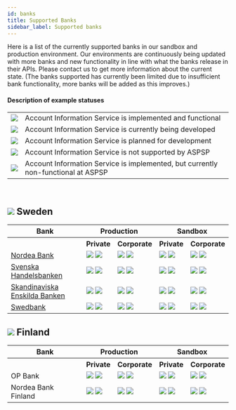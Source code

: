 ```yaml
---
id: banks
title: Supported Banks
sidebar_label: Supported banks
---
```


Here is a list of the currently supported banks in our sandbox and production environment. Our environments are continuously being updated with more banks and new functionality in line with what the banks release in their APIs. Please contact us to get more information about the current state. (The banks supported has currently been limited due to insufficient bank functionality, more banks will be added as this improves.)

#### Description of example statuses
<table>
  <tr>
    <td><img src="https://img.shields.io/badge/AIS-active-success.svg"></td>
    <td>Account Information Service is implemented and functional</td>
  </tr>
  <tr>
    <td><img src="https://img.shields.io/badge/AIS-development-yellow.svg"></td>
    <td>Account Information Service is currently being developed</td>
  </tr>
  <tr>
    <td><img src="https://img.shields.io/badge/AIS-backlog-inactive.svg"></td>
    <td>Account Information Service is planned for development</td>
  </tr>
  <tr>
    <td><img src="https://img.shields.io/badge/AIS-not_supported-critical.svg"></td>
    <td>Account Information Service is not supported by ASPSP</td>
  </tr>
  <tr>
    <td><img src="https://img.shields.io/badge/AIS-defect-red"></td>
    <td>Account Information Service is implemented, but currently non-functional at ASPSP</td>
  </tr>
</table>

<br>

## ![](/docs/img/se.png) Sweden 

<table>
  <tr>
    <th>Bank</th>
    <th style="text-align: center;" colspan="2">Production</th>
    <th style="text-align: center;" colspan="2">Sandbox</th>
  </tr>
  <tr>
    <th></th>
    <th style="text-align: center;">Private</th>
    <th style="text-align: center;">Corporate</th>
    <th style="text-align: center;">Private</th>
    <th style="text-align: center;">Corporate</th>
  </tr>
  <tr>
    <td><a href="ndeasess">Nordea Bank</a></td>
    <td>
        <img src="https://img.shields.io/badge/AIS-active-success.svg">
        <img src="https://img.shields.io/badge/AIS-active-success.svg">
    </td>
    <td>
        <img src="https://img.shields.io/badge/AIS-backlog-inactive.svg">
        <img src="https://img.shields.io/badge/PIS-backlog-inactive.svg">
    </td>
    <td>
        <img src="https://img.shields.io/badge/AIS-active-success.svg">
        <img src="https://img.shields.io/badge/PIS-active-success.svg">
    </td>
    <td>
        <img src="https://img.shields.io/badge/AIS-backlog-inactive.svg">
        <img src="https://img.shields.io/badge/PIS-backlog-inactive.svg">
    </td>
  </tr>
  <tr>
    <td><a href="handsess">Svenska Handelsbanken</a></td>
    <td>
        <img src="https://img.shields.io/badge/AIS-active-success.svg">
        <img src="https://img.shields.io/badge/PIS-active-success.svg">
    </td>
    <td>
        <img src="https://img.shields.io/badge/AIS-not_supported-critical.svg">
        <img src="https://img.shields.io/badge/PIS-not_supported-critical.svg">
    </td>
    <td>
        <img src="https://img.shields.io/badge/AIS-active-success.svg">
        <img src="https://img.shields.io/badge/PIS-active-success.svg">
    </td>
    <td>
        <img src="https://img.shields.io/badge/AIS-not_supported-critical.svg">
        <img src="https://img.shields.io/badge/PIS-not_supported-critical.svg">
    </td>
  </tr>
  <tr>
    <td><a href="essesess">Skandinaviska Enskilda Banken</a></td>
    <td>
        <img src="https://img.shields.io/badge/AIS-active-success.svg">
        <img src="https://img.shields.io/badge/PIS-defect-red.svg">
    </td>
    <td>
        <img src="https://img.shields.io/badge/AIS-backlog-inactive.svg">
        <img src="https://img.shields.io/badge/PIS-backlog-inactive.svg">
    </td>
    <td>
        <img src="https://img.shields.io/badge/AIS-active-success.svg">
        <img src="https://img.shields.io/badge/PIS-active-success.svg">
    </td>
    <td>
        <img src="https://img.shields.io/badge/AIS-backlog-inactive.svg">
        <img src="https://img.shields.io/badge/PIS-backlog-inactive.svg">
    </td>
  </tr>
  <tr>
    <td><a href="swedsess">Swedbank</a></td>
    <td>
        <img src="https://img.shields.io/badge/AIS-active-success.svg">
        <img src="https://img.shields.io/badge/PIS-defect-red.svg">
    </td>
    <td>
        <img src="https://img.shields.io/badge/AIS-backlog-inactive.svg">
        <img src="https://img.shields.io/badge/PIS-backlog-inactive.svg">
    </td>
    <td>
        <img src="https://img.shields.io/badge/AIS-active-success.svg">
        <img src="https://img.shields.io/badge/PIS-defect-red.svg">
    </td>
    <td>
        <img src="https://img.shields.io/badge/AIS-backlog-inactive.svg">
        <img src="https://img.shields.io/badge/PIS-backlog-inactive.svg">
    </td>
  </tr>
</table>

## ![](/docs/img/fi.png) Finland 
<table>
  <tr>
    <th>Bank</th>
    <th style="text-align: center;" colspan="2">Production</th>
    <th style="text-align: center;" colspan="2">Sandbox</th>
  </tr>
  <tr>
    <th></th>
    <th style="text-align: center;">Private</th>
    <th style="text-align: center;">Corporate</th>
    <th style="text-align: center;">Private</th>
    <th style="text-align: center;">Corporate</th>
  </tr>
  <tr>
    <td><a>OP Bank</a></td>
    <td>
        <img src="https://img.shields.io/badge/AIS-development-yellow.svg">
        <img src="https://img.shields.io/badge/PIS-development-yellow.svg">
    </td>
    <td>
        <img src="https://img.shields.io/badge/AIS-backlog-inactive.svg">
        <img src="https://img.shields.io/badge/PIS-backlog-inactive.svg">
    </td>
    <td>
        <img src="https://img.shields.io/badge/AIS-development-yellow.svg">
        <img src="https://img.shields.io/badge/PIS-development-yellow.svg">
    </td>
    <td>
        <img src="https://img.shields.io/badge/AIS-backlog-inactive.svg">
        <img src="https://img.shields.io/badge/PIS-backlog-inactive.svg">
    </td>
  </tr>
  <tr>
    <td><a>Nordea Bank Finland</a></td>
    <td>
        <img src="https://img.shields.io/badge/AIS-development-yellow.svg">
        <img src="https://img.shields.io/badge/PIS-development-yellow.svg">
    </td>
    <td>
        <img src="https://img.shields.io/badge/AIS-not_supported-critical.svg">
        <img src="https://img.shields.io/badge/PIS-not_supported-critical.svg">
    </td>
    <td>
        <img src="https://img.shields.io/badge/AIS-development-yellow.svg">
        <img src="https://img.shields.io/badge/PIS-development-yellow.svg">
    </td>
    <td>
        <img src="https://img.shields.io/badge/AIS-not_supported-critical.svg">
        <img src="https://img.shields.io/badge/PIS-not_supported-critical.svg">
    </td>
  </tr>
</table>

<!-- | Bank | BicFi | <th colspan=2>Production | Sandbox | 
| --- | --- | --- | --- |  --- | --- |
- [Nordea](NDEASESS.md)
- [Handelsbanken](HANDSESS.md)
- [SEB](ESSESESS.md)
- [Swedbank](SWEDSESS.md)
 -->
